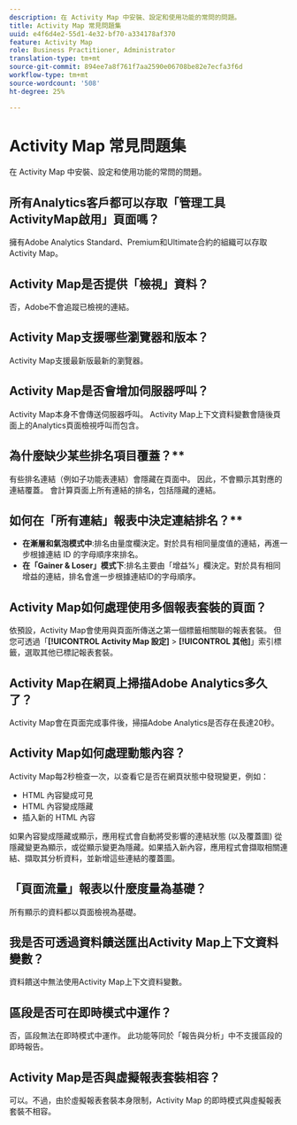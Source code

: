 ```yaml
---
description: 在 Activity Map 中安裝、設定和使用功能的常問的問題。
title: Activity Map 常見問題集
uuid: e4f6d4e2-55d1-4e32-bf70-a334178af370
feature: Activity Map
role: Business Practitioner, Administrator
translation-type: tm+mt
source-git-commit: 894ee7a8f761f7aa2590e06708be82e7ecfa3f6d
workflow-type: tm+mt
source-wordcount: '508'
ht-degree: 25%

---
```



# Activity Map 常見問題集

在 Activity Map 中安裝、設定和使用功能的常問的問題。

## 所有Analytics客戶都可以存取「管理工具ActivityMap啟用」頁面嗎？

擁有Adobe Analytics Standard、Premium和Ultimate合約的組織可以存取Activity Map。

## Activity Map是否提供「檢視」資料？

否，Adobe不會追蹤已檢視的連結。

## Activity Map支援哪些瀏覽器和版本？

Activity Map支援最新版最新的瀏覽器。

## Activity Map是否會增加伺服器呼叫？

Activity Map本身不會傳送伺服器呼叫。 Activity Map上下文資料變數會隨後頁面上的Analytics頁面檢視呼叫而包含。

## 為什麼缺少某些排名項目覆蓋？**

有些排名連結（例如子功能表連結）會隱藏在頁面中。 因此，不會顯示其對應的連結覆蓋。 會計算頁面上所有連結的排名，包括隱藏的連結。

## 如何在「所有連結」報表中決定連結排名？**

* **在漸層和氣泡模式中**:排名由量度欄決定。對於具有相同量度值的連結，再進一步根據連結 ID 的字母順序來排名。
* **在「Gainer &amp; Loser」模式下**:排名主要由「增益%」欄決定。對於具有相同增益的連結，排名會進一步根據連結ID的字母順序。

## Activity Map如何處理使用多個報表套裝的頁面？

依預設，Activity Map會使用與頁面所傳送之第一個標籤相關聯的報表套裝。 但您可透過「**[!UICONTROL Activity Map 設定]** > **[!UICONTROL 其他]**」索引標籤，選取其他已標記報表套裝。

## Activity Map在網頁上掃描Adobe Analytics多久了？

Activity Map會在頁面完成事件後，掃描Adobe Analytics是否存在長達20秒。

## Activity Map如何處理動態內容？

Activity Map每2秒檢查一次，以查看它是否在網頁狀態中發現變更，例如：

* HTML 內容變成可見
* HTML 內容變成隱藏
* 插入新的 HTML 內容

如果內容變成隱藏或顯示，應用程式會自動將受影響的連結狀態 (以及覆蓋圖) 從隱藏變更為顯示，或從顯示變更為隱藏。如果插入新內容，應用程式會擷取相關連結、擷取其分析資料，並新增這些連結的覆蓋圖。

## 「頁面流量」報表以什麼度量為基礎？

所有顯示的資料都以頁面檢視為基礎。

## 我是否可透過資料饋送匯出Activity Map上下文資料變數？

資料饋送中無法使用Activity Map上下文資料變數。

## 區段是否可在即時模式中運作？

否，區段無法在即時模式中運作。 此功能等同於「報告與分析」中不支援區段的即時報告。

## Activity Map是否與虛擬報表套裝相容？

可以。不過，由於虛擬報表套裝本身限制，Activity Map 的即時模式與虛擬報表套裝不相容。
